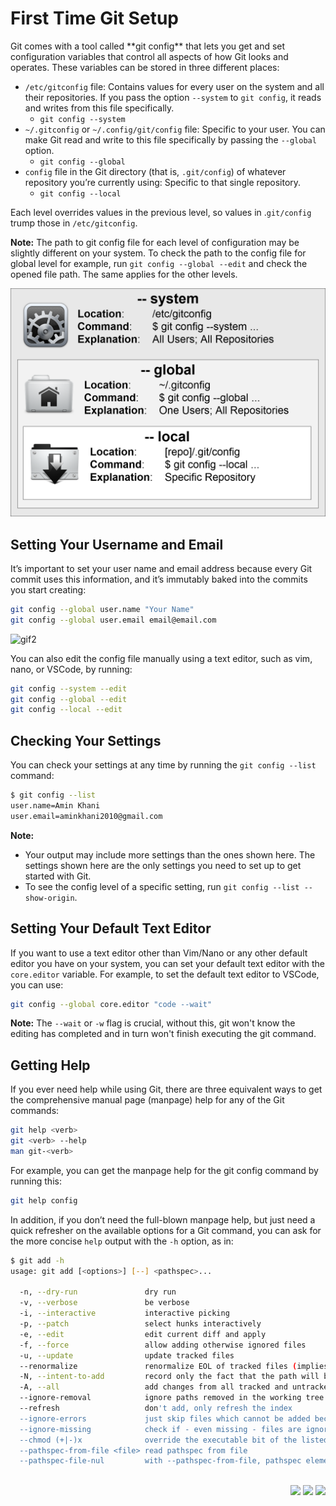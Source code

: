 <h1 id="top">First Time Git Setup</h1>
Git comes with a tool called **git config** that lets you get and set configuration variables that control all aspects of how Git looks and operates. These variables can be stored in three different places:

- `/etc/gitconfig` file: Contains values for every user on the system and all their repositories. If you pass the option `--system` to `git config`, it reads and writes from this file specifically.
  - ```git config --system```
- `~/.gitconfig` or `~/.config/git/config` file: Specific to your user. You can make Git read and write to this file specifically by passing the `--global` option.
  - ```git config --global```
- `config` file in the Git directory (that is, `.git/config`) of whatever repository you’re currently using: Specific to that single repository.
  - ```git config --local```

Each level overrides values in the previous level, so values in .`git/config` trump those in `/etc/gitconfig`.

**Note:** The path to git config file for each level of configuration may be slightly different on your system. To check the path to the config file for global level for example, run `git config --global --edit` and check the opened file path. The same applies for the other levels.

<img src="./images/git-config.png" width="600" />

## Setting Your Username and Email
It’s important to set your user name and email address because every Git commit uses this information, and it’s immutably baked into the commits you start creating:

```bash
git config --global user.name "Your Name"
git config --global user.email email@email.com
```
![gif2](https://user-images.githubusercontent.com/51851950/190845714-f75405e2-c24f-45f0-bf07-cf77de5003d9.gif)

You can also edit the config file manually using a text editor, such as vim, nano, or VSCode, by running:
```bash 
git config --system --edit
git config --global --edit
git config --local --edit
```
## Checking Your Settings
You can check your settings at any time by running the `git config --list` command:

```bash
$ git config --list
user.name=Amin Khani
user.email=aminkhani2010@gmail.com
```

**Note:**
- Your output may include more settings than the ones shown here. The settings shown here are the only settings you need to set up to get started with Git.
- To see the config level of a specific setting, run `git config --list --show-origin`.


## Setting Your Default Text Editor
If you want to use a text editor other than Vim/Nano or any other default editor you have on your system, you can set your default text editor with the `core.editor` variable. For example, to set the default text editor to VSCode, you can use:

```bash
git config --global core.editor "code --wait"
```

**Note:** The `--wait` or `-w` flag is crucial, without this, git won't know the editing has completed and in turn won't finish executing the git command.


## Getting Help
If you ever need help while using Git, there are three equivalent ways to get the comprehensive manual page (manpage) help for any of the Git commands:
```bash 
git help <verb>
git <verb> --help
man git-<verb>
```
For example, you can get the manpage help for the git config command by running this:
```bash 
git help config
```
In addition, if you don’t need the full-blown manpage help, but just need a quick refresher on the available options for a Git command, you can ask for the more concise ```help``` output with the ```-h``` option, as in:
```bash
$ git add -h
usage: git add [<options>] [--] <pathspec>...

  -n, --dry-run               dry run
  -v, --verbose               be verbose
  -i, --interactive           interactive picking
  -p, --patch                 select hunks interactively
  -e, --edit                  edit current diff and apply
  -f, --force                 allow adding otherwise ignored files
  -u, --update                update tracked files
  --renormalize               renormalize EOL of tracked files (implies -u)
  -N, --intent-to-add         record only the fact that the path will be added later
  -A, --all                   add changes from all tracked and untracked files
  --ignore-removal            ignore paths removed in the working tree (same as --no-all)
  --refresh                   don't add, only refresh the index
  --ignore-errors             just skip files which cannot be added because of errors
  --ignore-missing            check if - even missing - files are ignored in dry run
  --chmod (+|-)x              override the executable bit of the listed files
  --pathspec-from-file <file> read pathspec from file
  --pathspec-file-nul         with --pathspec-from-file, pathspec elements are separated with NUL character
```
<br>
<div align="right"><a href="04_VScode_Setup.md" targert="_blacnk"><img src="https://img.shields.io/badge/Previus-orange?style=for-the-badge&logoColor=white"/></a>
<a href="06_Basics.md" targert="_blacnk"><img src="https://img.shields.io/badge/Next-orange?style=for-the-badge&logoColor=white"/></a>
<a href="#top" targert="_blacnk"><img src="https://img.shields.io/badge/Back to up-orange?style=for-the-badge&logo=expo&logoColor=white" /></a>
</div>
